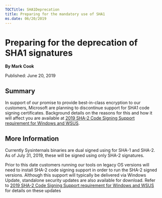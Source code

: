 ```yaml
--- 
TOCTitle: SHA1Deprecation
title: Preparing for the mandatory use of SHA1
ms.date: 06/20/2019
---
```


Preparing for the deprecation of SHA1 signatures
===========

**By Mark Cook**

Published: June 20, 2019


## Summary

In support of our promise to provide best-in-class encryption to our customers, Microsoft are planning to discontinue support for SHA1 code signing certificates. 
Background details on the reasons for this and how it will affect you are available at [2019 SHA-2 Code Signing Support requirement for Windows and WSUS](https://support.microsoft.com/en-us/help/4472027/2019-sha-2-code-signing-support-requirement-for-windows-and-wsus).

## More Information

Currently Sysinternals binaries are dual signed using for SHA-1 and SHA-2. As of July 31, 2019, these will be signed using only SHA-2 signatures.

Prior to this date customers running our tools on legacy OS versions will need to install SHA-2 code signing support in order to run the SHA-2 signed versions.
Although this support will typically be delivered via Windows Update, standalone security updates are also available for download. 
Refer to [2019 SHA-2 Code Signing Support requirement for Windows and WSUS](https://support.microsoft.com/en-us/help/4472027/2019-sha-2-code-signing-support-requirement-for-windows-and-wsus) for details on these updates



